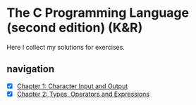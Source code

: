 # The C Programming Language (second edition) (K&R)

Here I collect my solutions for exercises.

## navigation
  * [x] [Chapter 1: Character Input and Output](./src/chapter-1/README.md)
  * [x] [Chapter 2: Types, Operators and Expressions](./src/chapter-2/README.md)
